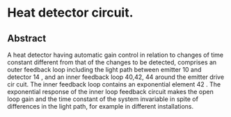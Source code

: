 # Heat detector circuit.

## Abstract
A heat detector having automatic gain control in relation to changes of time constant different from that of the changes to be detected, comprises an outer feedback loop including the light path between emitter 10 and detector 14 , and an inner feedback loop 40,42, 44 around the emitter drive cir cuit. The inner feedback loop contains an exponential element 42 . The exponential response of the inner loop feedback circuit makes the open loop gain and the time constant of the system invariable in spite of differences in the light path, for example in different installations.